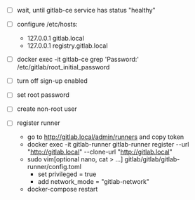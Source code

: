 -[ ] wait, until gitlab-ce service has status "healthy"
-[ ] configure /etc/hosts: 
  - 127.0.0.1 gitlab.local
  - 127.0.0.1 registry.gitlab.local

-[ ] docker exec -it gitlab-ce grep 'Password:' /etc/gitlab/root_initial_password
-[ ] turn off sign-up enabled
-[ ] set root password
-[ ] create non-root user
-[ ] register runner
  - go to http://gitlab.local/admin/runners and copy token
  - docker exec -it gitlab-runner gitlab-runner register --url "http://gitlab.local" --clone-url "http://gitlab.local"
  - sudo vim[optional nano, cat > ...] gitlab/gitlab/gitlab-runner/config.toml
    - set privileged = true
    - add network_mode = "gitlab-network" 
  - docker-compose restart